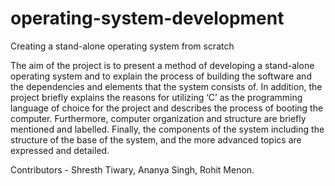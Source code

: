 # operating-system-development
Creating a stand-alone operating system from scratch

The aim of the project is to present a method of developing a stand-alone operating system
and to explain the process of building the software and the dependencies and elements that
the system consists of. In addition, the project briefly explains the reasons for utilizing ‘C’ as
the programming language of choice for the project and describes the process of booting the
computer. Furthermore, computer organization and structure are briefly mentioned and
labelled. Finally, the components of the system including the structure of the base of the system,
and the more advanced topics are expressed and detailed. 

Contributors - Shresth Tiwary, Ananya Singh, Rohit Menon.
